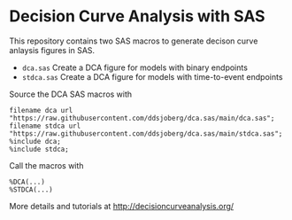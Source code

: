 # Decision Curve Analysis with SAS

This repository contains two SAS macros to generate decison curve anlaysis figures in SAS.
- `dca.sas` Create a DCA figure for models with binary endpoints
- `stdca.sas` Create a DCA figure for models with time-to-event endpoints

Source the DCA SAS macros with

```sas
filename dca url "https://raw.githubusercontent.com/ddsjoberg/dca.sas/main/dca.sas";
filename stdca url "https://raw.githubusercontent.com/ddsjoberg/dca.sas/main/stdca.sas";
%include dca;
%include stdca;
```

Call the macros with

```sas
%DCA(...)
%STDCA(...)
```

More details and tutorials at http://decisioncurveanalysis.org/
